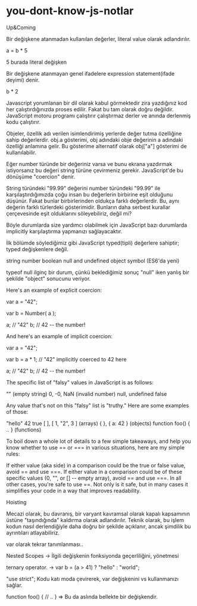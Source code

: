# you-dont-know-js-notlar

Up&Coming

Bir değişkene atanmadan kullanılan değerler, literal value olarak adlandırılır.

a = b * 5

5 burada literal değişken

Bir değişkene atanmayan genel ifadelere expression statement(ifade deyimi) denir.

b * 2

Javascript yorumlanan bir dil olarak kabul görmektedir zira yazdığınız kod her çalıştırdığınızda proses edilir. Fakat bu tam olarak doğru değildir. JavaScript motoru programı çalıştırır çalıştırmaz derler ve anında derlenmiş kodu çalıştırır.

Objeler, özellik adı verilen isimlendirimiş yerlerde değer tutma özelliğine sahip değerlerdir. obj.a gösterimi, obj adındaki obje değerinin a adındaki özelliği anlamına gelir. Bu gösterime alternatif olarak obj["a"] gösterimi de kullanılabilir.

Eğer number türünde bir değeriniz varsa ve bunu ekrana yazdırmak istiyorsanız bu değeri string türüne çevirmeniz gerekir. JavaScript'de bu dönüşüme "coercion" denir.

String türündeki "99.99" değerini number türündeki "99.99" ile karşılaştırdığımızda çoğu insan bu değerlerin birbirine eşit olduğunu düşünür. Fakat bunlar birbirlerinden oldukça farklı değerlerdir. Bu, aynı değerin farklı türlerdeki gösterimidir. Bunların daha serbest kurallar çerçevesinde eşit olduklarını söleyebiliriz, değil mi?

Böyle durumlarda size yardımcı olabilmek için JavaScript bazı durumlarda implicitly karşılaştırma yapmanızı sağlayacaktır.

İlk bölümde söylediğimiz gibi JavaScript typed(tipli) değerlere sahiptir; typed değişkenlere değil.

string
number
boolean
null and undefined
object
symbol (ES6'da yeni)

typeof null ilginç bir durum, çünkü beklediğimiz sonuç "null" iken yanlış bir şekilde "object" sonucunu veriyor.

Here's an example of explicit coercion:

var a = "42";

var b = Number( a );

a;				// "42"
b;				// 42 -- the number!

And here's an example of implicit coercion:

var a = "42";

var b = a * 1;	// "42" implicitly coerced to 42 here

a;				// "42"
b;				// 42 -- the number!

The specific list of "falsy" values in JavaScript is as follows:

"" (empty string)
0, -0, NaN (invalid number)
null, undefined
false

Any value that's not on this "falsy" list is "truthy." Here are some examples of those:

"hello"
42
true
[ ], [ 1, "2", 3 ] (arrays)
{ }, { a: 42 } (objects)
function foo() { .. } (functions)

To boil down a whole lot of details to a few simple takeaways, and help you know whether to use == or === in various situations, here are my simple rules:

If either value (aka side) in a comparison could be the true or false value, avoid == and use ===.
If either value in a comparison could be of these specific values (0, "", or [] -- empty array), avoid == and use ===.
In all other cases, you're safe to use ==. Not only is it safe, but in many cases it simplifies your code in a way that improves readability.

Hoisting

Mecazi olarak, bu davranış, bir varyant kavramsal olarak kapalı kapsamının üstüne "taşındığında" kaldırma olarak adlandırılır. Teknik olarak, bu işlem kodun nasıl derlendiğiyle daha doğru bir şekilde açıklanır, ancak şimdilik bu ayrıntıları atlayabiliriz.

var olarak tekrar tanımlanması..

Nested Scopes -> İlgili değişkenin fonksiyonda geçerliliğini, yönetmesi

ternary operator. -> var b = (a > 41) ? "hello" : "world";

"use strict"; Kodu katı moda çevirerek, var değişkenini vs kullanmanızı sağlar.

function foo() {
	// ..
} => Bu da aslında bellekte bir değişkendir.
